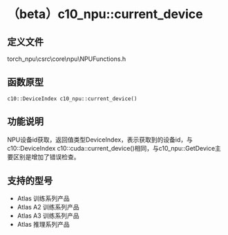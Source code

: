 # （beta）c10_npu::current_device

## 定义文件

torch_npu\csrc\core\npu\NPUFunctions.h

## 函数原型

```
c10::DeviceIndex c10_npu::current_device()
```

## 功能说明

NPU设备id获取，返回值类型DeviceIndex，表示获取到的设备id，与c10::DeviceIndex c10::cuda::current_device()相同，与c10_npu::GetDevice主要区别是增加了错误检查。

## 支持的型号

- <term>Atlas 训练系列产品</term>
- <term>Atlas A2 训练系列产品</term>
- <term>Atlas A3 训练系列产品</term>
- <term>Atlas 推理系列产品</term>

